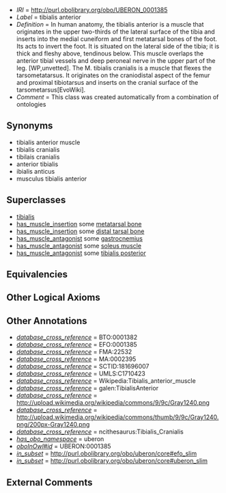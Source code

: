  * *IRI* = http://purl.obolibrary.org/obo/UBERON_0001385
 * *Label* = tibialis anterior
 * *Definition* = In human anatomy, the tibialis anterior is a muscle that originates in the upper two-thirds of the lateral surface of the tibia and inserts into the medial cuneiform and first metatarsal bones of the foot. Its acts to invert the foot. It is situated on the lateral side of the tibia; it is thick and fleshy above, tendinous below. This muscle overlaps the anterior tibial vessels and deep peroneal nerve in the upper part of the leg. [WP,unvetted]. The M. tibialis cranialis is a muscle that flexes the tarsometatarsus. It originates on the craniodistal aspect of the femur and proximal tibiotarsus and inserts on the cranial surface of the tarsometarsus[EvoWiki].
 * *Comment* = This class was created automatically from a combination of ontologies

## Synonyms

 * tibialis anterior muscle
 * tibialis cranialis
 * tibilais cranialis
 * anterior tibialis
 * ibialis anticus
 * musculus tibialis anterior

## Superclasses

 * [tibialis](../../UBERON/30/UBERON_0008230.md)
 * [has_muscle_insertion](../../RO/73/RO_0002373.md) some [metatarsal bone](../../UBERON/48/UBERON_0001448.md)
 * [has_muscle_insertion](../../RO/73/RO_0002373.md) some [distal tarsal bone](../../UBERON/21/UBERON_0010721.md)
 * [has_muscle_antagonist](../../core#has/st/core#has_muscle_antagonist.md) some [gastrocnemius](../../UBERON/88/UBERON_0001388.md)
 * [has_muscle_antagonist](../../core#has/st/core#has_muscle_antagonist.md) some [soleus muscle](../../UBERON/89/UBERON_0001389.md)
 * [has_muscle_antagonist](../../core#has/st/core#has_muscle_antagonist.md) some [tibialis posterior](../../UBERON/67/UBERON_0001667.md)

## Equivalencies


## Other Logical Axioms


## Other Annotations

 * *[database_cross_reference](../../ef/oboInOwl#hasDbXref.md)* = BTO:0001382
 * *[database_cross_reference](../../ef/oboInOwl#hasDbXref.md)* = EFO:0001385
 * *[database_cross_reference](../../ef/oboInOwl#hasDbXref.md)* = FMA:22532
 * *[database_cross_reference](../../ef/oboInOwl#hasDbXref.md)* = MA:0002395
 * *[database_cross_reference](../../ef/oboInOwl#hasDbXref.md)* = SCTID:181696007
 * *[database_cross_reference](../../ef/oboInOwl#hasDbXref.md)* = UMLS:C1710423
 * *[database_cross_reference](../../ef/oboInOwl#hasDbXref.md)* = Wikipedia:Tibialis_anterior_muscle
 * *[database_cross_reference](../../ef/oboInOwl#hasDbXref.md)* = galen:TibialisAnterior
 * *[database_cross_reference](../../ef/oboInOwl#hasDbXref.md)* = http://upload.wikimedia.org/wikipedia/commons/9/9c/Gray1240.png
 * *[database_cross_reference](../../ef/oboInOwl#hasDbXref.md)* = http://upload.wikimedia.org/wikipedia/commons/thumb/9/9c/Gray1240.png/200px-Gray1240.png
 * *[database_cross_reference](../../ef/oboInOwl#hasDbXref.md)* = ncithesaurus:Tibialis_Cranialis
 * *[has_obo_namespace](../../ce/oboInOwl#hasOBONamespace.md)* = uberon
 * *[oboInOwl#id](../../id/oboInOwl#id.md)* = UBERON:0001385
 * *[in_subset](../../et/oboInOwl#inSubset.md)* = http://purl.obolibrary.org/obo/uberon/core#efo_slim
 * *[in_subset](../../et/oboInOwl#inSubset.md)* = http://purl.obolibrary.org/obo/uberon/core#uberon_slim

## External Comments

